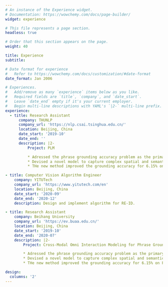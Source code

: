 ```yaml
---
# An instance of the Experience widget.
# Documentation: https://wowchemy.com/docs/page-builder/
widget: experience

# This file represents a page section.
headless: true

# Order that this section appears on the page.
weight: 40

title: Experience
subtitle:

# Date format for experience
#   Refer to https://wowchemy.com/docs/customization/#date-format
date_format: Jan 2006

# Experiences.
#   Add/remove as many `experience` items below as you like.
#   Required fields are `title`, `company`, and `date_start`.
#   Leave `date_end` empty if it's your current employer.
#   Begin multi-line descriptions with YAML's `|2-` multi-line prefix.
experience:
  - title: Research Assistant
      company: THUNLP
      company_url: 'https://nlp.csai.tsinghua.edu.cn/'
      location: Beijing, China
      date_start: '2019-10'
      date_end: ''
      description: |2-
          Project: PLM

          * Adressed the phrase grounding accuracy problem as the primary researcher.
          * Devised a novel model to capture complex spatial and semantic relationship among image regions and phrases through multi-level multi-modal interactin.
          * THe new method improved the grounding accuracy for 6.15% on Flickr30K Entities and 21.25% on ReferItGame.

- title: Computer Vision Algorithm Engineer
    company: YITUTech
    company_url: 'https://www.yitutech.com/en'
    location: Beijing, China
    date_start: '2020-09'
    date_end: '2020-12'
    description: Design and implement algorithm for RE-ID.

- title: Research Assistant
    company: Beihang University
    company_url: 'https://ev.buaa.edu.cn/'
    location: Beijing, China
    date_start: '2019-10'
    date_end: '2020-07'
    description: |2-
        Project: Cross-Modal Omni Interaction Modeling for Phrase Grounding

        * Adressed the phrase grounding accuracy problem as the primary researcher.
        * Devised a novel model to capture complex spatial and semantic relationship among image regions and phrases through multi-level multi-modal interactin.
        * THe new method improved the grounding accuracy for 6.15% on Flickr30K Entities and 21.25% on ReferItGame.

design:
  columns: '2'
---
```

